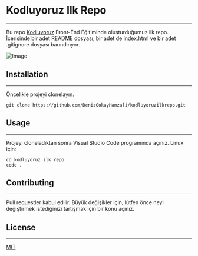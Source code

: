 # Kodluyoruz Ilk Repo
---
Bu repo [Kodluyoruz](www.kodluyoruz.org) Front-End Eğitiminde oluşturduğumuz ilk repo. İçerisinde bir adet README dosyası, bir adet de index.html ve bir adet .gitignore dosyası barındırıyor.

![Image](https://i.ibb.co/jrjk1XG/project.png)

## Installation
***
Öncelikle projeyi clonelayın. 

`git clone https://github.com/DenizGokayHamzali/kodluyoruzilkrepo.git`

## Usage
---
Projeyi cloneladıktan sonra Visual Studio Code programında açınız.
Linux için:
``` 
cd kodluyoruz ilk repo 
code .
```

## Contributing 
***
Pull requestler kabul edilir. Büyük değişikler için, lütfen önce neyi değiştirmek istediğinizi tartışmak için bir konu açınız.

## License 
---
[MIT](choosealicense.com/licenses/mit/)


